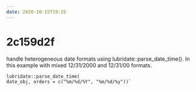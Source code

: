 ```yaml
---
date: 2020-10-15T19:25
---
```


# 2c159d2f

handle heterogeneous date formats using lubridate::parse_date_time(). In this example with mixed 12/31/2000 and 12/31/00 formats. 

    lubridate::parse_date_time(
    date_obj, orders = c("%m/%d/%Y", "%m/%d/%y"))`
    
<R>
<snips>
<datetime>
